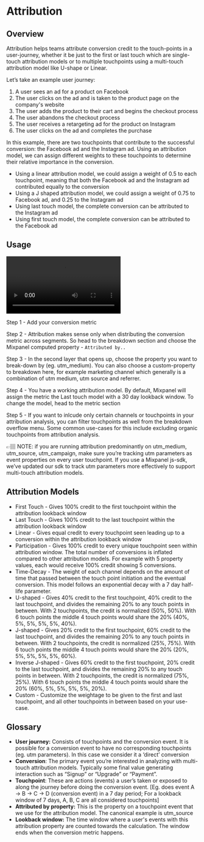 # Attribution

## Overview
Attribution helps teams attribute conversion credit to the touch-points in a user-journey, whether it be just to the first or last touch which are single-touch attribution models or to multiple touchpoints using a multi-touch attribution model like U-shape or Linear.  

Let’s take an example user journey:

1. A user sees an ad for a product on Facebook  
2. The user clicks on the ad and is taken to the product page on the company's website
3. The user adds the product to their cart and begins the checkout process
4. The user abandons the checkout process
5. The user receives a retargeting ad for the product on Instagram
6. The user clicks on the ad and completes the purchase

In this example, there are two touchpoints that contribute to the successful conversion: the Facebook ad and the Instagram ad. Using an attribution model, we can assign different weights to these touchpoints to determine their relative importance in the conversion.

- Using a linear attribution model, we could assign a weight of 0.5 to each touchpoint, meaning that both the Facebook ad and the Instagram ad contributed equally to the conversion
- Using a J shaped attribution model, we could assign a weight of 0.75 to Facebook ad, and 0.25 to the Instagram ad
- Using last touch model, the complete conversion can be attributed to the Instagram ad
- Using first touch model, the complete conversion can be attributed to the Facebook ad

## Usage 

![image](/attribution.mp4)

Step 1 - Add your conversion metric

Step 2 - Attribution makes sense only when distributing the conversion metric across segments. So head to the breakdown section and choose the Mixpanel computed property - `Attributed by..`

Step 3 - In the second layer that opens up, choose the property you want to break-down by (eg. utm_medium). You can also choose a custom-property to  breakdown here, for example marketing channel which generally is a combination of utm medium, utm source and referrer.    

Step 4 - You have a working attribution model.  By default, Mixpanel will assign the metric the Last touch model with a 30 day lookback window. To change the model, head to the metric section

Step 5 - If you want to inlcude only certain channels or touchpoints in your attribution analysis, you can filter touchpoints as well from the breakdown overflow menu. Some common use-cases for this include excluding organic touchpoints from attribution analysis. 

👉🏽 NOTE: if you are running attribution predominantly on utm_medium, utm_source, utm_campaign, make sure you’re tracking utm parameters as event properties on every user touchpoint. 
If you use a Mixpanel js-sdk, we’ve updated our sdk to track utm parameters more effectively to support multi-touch attribution models. 

## Attribution Models

- First Touch -  Gives 100% credit to the first touchpoint within the attribution lookback window
- Last Touch - Gives 100% credit to the last touchpoint within the attribution lookback window
- Linear - Gives equal credit to every touchpoint seen leading up to a conversion within the attribution lookback window
- Participation - Gives 100% credit to every unique touchpoint seen within attribution window. The total number of conversions is inflated compared to other attribution models. For example with 5 property values, each would receive 100% credit showing 5 conversions.
- Time-Decay - The weight of each channel depends on the amount of time that passed between the touch point initiation and the eventual conversion. This model follows an exponential decay with a 7 day half-life parameter. 
- U-shaped - Gives 40% credit to the first touchpoint, 40% credit to the last touchpoint, and divides the remaining 20% to any touch points in between. With 2 touchpoints, the credit is normalized (50%, 50%). With 6 touch points the middle 4 touch points would share the 20% (40%, 5%, 5%, 5%, 5%, 40%).
- J-shaped - Gives 20% credit to the first touchpoint, 60% credit to the last touchpoint, and divides the remaining 20% to any touch points in between. With 2 touchpoints, the credit is normalized (25%, 75%). With 6 touch points the middle 4 touch points would share the 20% (20%, 5%, 5%, 5%, 5%, 60%).
- Inverse J-shaped - Gives 60% credit to the first touchpoint, 20% credit to the last touchpoint, and divides the remaining 20% to any touch points in between. With 2 touchpoints, the credit is normalized (75%, 25%). With 6 touch points the middle 4 touch points would share the 20% (60%, 5%, 5%, 5%, 5%, 20%).
- Custom - Customize the weightage to be given to the first and last touchpoint, and all other touchpoints in between based on your use-case.

## Glossary

- **User journey:** Consists of touchpoints and the conversion event. It is possible for a conversion event to have no corresponding touchpoints (eg. utm parameters). In this case we consider it a ‘direct’ conversion
- **Conversion**: The primary event you’re interested in analyzing with multi-touch attribution models. Typically some final value generating interaction such as “Signup” or “Upgrade” or “Payment”.
- **Touchpoint**: These are actions (events) a user’s taken or exposed to along the journey before doing the conversion event.  [Eg. does event A → B → C → D (conversion event) in a 7 day period; For a lookback window of 7 days, A, B, C are all considered touchpoints]
- **Attributed by property:** This is the property on a touchpoint event that we use for the attribution model. The canonical example is utm_source
- **Lookback window:** The time window where a user's events with this attribution property are counted towards the calculation. The window ends when the conversion metric happens.
